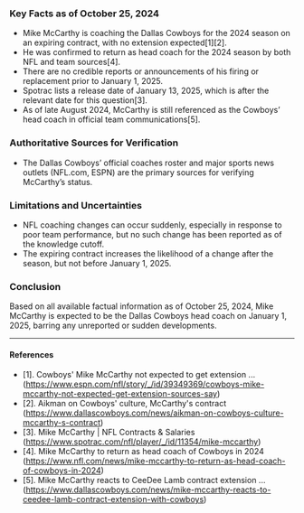### Key Facts as of October 25, 2024

- Mike McCarthy is coaching the Dallas Cowboys for the 2024 season on an expiring contract, with no extension expected[1][2].
- He was confirmed to return as head coach for the 2024 season by both NFL and team sources[4].
- There are no credible reports or announcements of his firing or replacement prior to January 1, 2025.
- Spotrac lists a release date of January 13, 2025, which is after the relevant date for this question[3].
- As of late August 2024, McCarthy is still referenced as the Cowboys’ head coach in official team communications[5].

### Authoritative Sources for Verification

- The Dallas Cowboys’ official coaches roster and major sports news outlets (NFL.com, ESPN) are the primary sources for verifying McCarthy’s status.

### Limitations and Uncertainties

- NFL coaching changes can occur suddenly, especially in response to poor team performance, but no such change has been reported as of the knowledge cutoff.
- The expiring contract increases the likelihood of a change after the season, but not before January 1, 2025.

### Conclusion

Based on all available factual information as of October 25, 2024, Mike McCarthy is expected to be the Dallas Cowboys head coach on January 1, 2025, barring any unreported or sudden developments.

---

#### References

- [1]. Cowboys' Mike McCarthy not expected to get extension ... (https://www.espn.com/nfl/story/_/id/39349369/cowboys-mike-mccarthy-not-expected-get-extension-sources-say)
- [2]. Aikman on Cowboys' culture, McCarthy's contract (https://www.dallascowboys.com/news/aikman-on-cowboys-culture-mccarthy-s-contract)
- [3]. Mike McCarthy | NFL Contracts & Salaries (https://www.spotrac.com/nfl/player/_/id/11354/mike-mccarthy)
- [4]. Mike McCarthy to return as head coach of Cowboys in 2024 (https://www.nfl.com/news/mike-mccarthy-to-return-as-head-coach-of-cowboys-in-2024)
- [5]. Mike McCarthy reacts to CeeDee Lamb contract extension ... (https://www.dallascowboys.com/news/mike-mccarthy-reacts-to-ceedee-lamb-contract-extension-with-cowboys)